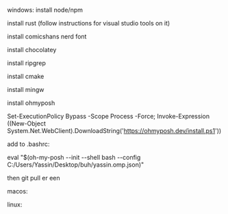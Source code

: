 windows: 
install node/npm

install rust (follow instructions for visual studio tools on it)

install comicshans nerd font

install chocolatey

install ripgrep

install cmake

install mingw

install ohmyposh

Set-ExecutionPolicy Bypass -Scope Process -Force; Invoke-Expression ((New-Object System.Net.WebClient).DownloadString('https://ohmyposh.dev/install.ps1'))

add to .bashrc:

eval "$(oh-my-posh --init --shell bash --config C:/Users/Yassin/Desktop/buh/yassin.omp.json)"

then git pull er een

macos: 

linux: 
